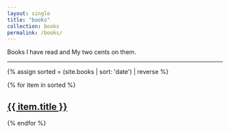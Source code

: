 ```yaml
---
layout: single
title: "books"
collection: books
permalink: /books/
---
```


Books I have read and My two cents on them.

---

{% assign sorted = (site.books | sort: 'date') | reverse %}

<div class = "posts__scribbles">
{% for item in sorted %}
<div class="list__item">
  <article class="archive__item" itemscope="" itemtype="https://schema.org/CreativeWork">
    <h2 class="archive__item-title" itemprop="headline">
        <a href="{{ item.url }}" rel="permalink">{{ item.title }}</a>
    </h2>
    </article>
</div>
  {% endfor %}
</div>
